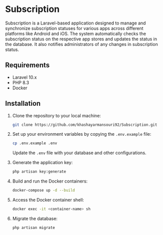 # Subscription

Subscription is a Laravel-based application designed to manage and synchronize subscription statuses for various apps across different platforms like Android and iOS. The system automatically checks the subscription status on the respective app stores and updates the status in the database. It also notifies administrators of any changes in subscription status.

## Requirements

- Laravel 10.x
- PHP 8.3
- Docker

## Installation

1. Clone the repository to your local machine:

    ```bash
    git clone https://github.com/khashayarmansouri92/Subscription.git
    ```

2. Set up your environment variables by copying the `.env.example` file:

    ```bash
    cp .env.example .env
    ```

   Update the `.env` file with your database and other configurations.

3. Generate the application key:

    ```bash
    php artisan key:generate
    ```

4. Build and run the Docker containers:

    ```bash
    docker-compose up -d --build
    ```

5. Access the Docker container shell:

    ```bash
    docker exec -it <container-name> sh
    ```

6. Migrate the database:

    ```bash
    php artisan migrate
    ```
